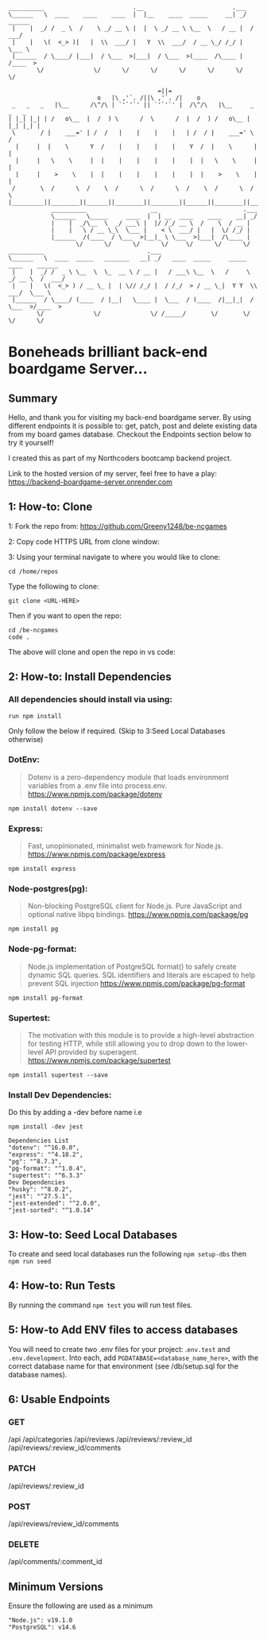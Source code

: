 ```
__________                         .__                         .___
\______   \  ____    ____    ____  |  |__    ____  _____     __| _/  ______
 |    |  _/ /  _ \  /    \ _/ __ \ |  |  \ _/ __ \ \__  \   / __ |  /  ___/
 |    |   \(  <_> )|   |  \\  ___/ |   Y  \\  ___/  / __ \_/ /_/ |  \___ \
 |______  / \____/ |___|  / \___  >|___|  / \___  >(____  /\____ | /____  >
        \/              \/      \/      \/      \/      \/      \/      \/

                                          =||=
                         o   |\ ,'`. /||\ ,'`. /|    o
 _   _   _   |\__      /\^/\ | `'`'`' || `'`'`' |  /\^/\   |\__     _   _   _
| |_| |_| | /   o\__  |  /  ) \      /  \      /  |  /  ) /   o\__ | |_| |_| |
 \       / |    ___=' | /  /   |    |    |    |   | /  / |    ___=' \       /
  |     |  |    \      Y  /    |    |    |    |    Y  /  |    \      |     |
  |     |   \    \     |  |    |    |    |    |    |  |   \    \     |     |
  |     |    >    \    |  |    |    |    |    |    |  |    >    \    |     |
 /       \  /      \  /    \  /      \  /      \  /    \  /      \  /       \
|_________||________||______||________||________||______||________||_________|
            __________                  __                        .___
            \______   \_____     ____  |  | __  ____    ____    __| _/
            |    |  _/\__  \  _/ ___\ |  |/ /_/ __ \  /    \  / __ |
            |    |   \ / __ \_\  \___ |    < \  ___/ |   |  \/ /_/ |
            |______  /(____  / \___  >|__|_ \ \___  >|___|  /\____ |
                   \/      \/      \/      \/     \/      \/      \/
__________                             .___
\______   \  ____  _____   _______   __| _/   ____  _____     _____    ____    ______
 |    |  _/ /  _ \ \__  \  \_  __ \ / __ |   / ___\ \__  \   /     \ _/ __ \  /  ___/
 |    |   \(  <_> ) / __ \_ |  | \// /_/ |  / /_/  > / __ \_|  Y Y  \\  ___/  \___ \
 |______  / \____/ (____  / |__|   \____ |  \___  / (____  /|__|_|  / \___  >/____  >
        \/              \/              \/ /_____/       \/       \/      \/      \/
```

# Boneheads brilliant back-end boardgame Server...

## Summary

Hello, and thank you for visiting my back-end boardgame server.
By using different endpoints it is possible to: get, patch, post and delete existing data from my board games database. Checkout the Endpoints section below to try it yourself!

I created this as part of my Northcoders bootcamp backend project.

Link to the hosted version of my server, feel free to have a play: https://backend-boardgame-server.onrender.com

## 1: How-to: Clone

1: Fork the repo from: https://github.com/Greeny1248/be-ncgames

2: Copy code HTTPS URL from clone window:

3: Using your terminal navigate to where you would like to clone:

```
cd /home/repos
```

Type the following to clone:

```
git clone <URL-HERE>
```

Then if you want to open the repo:

```
cd /be-ncgames
code .
```

The above will clone and open the repo in vs code:

## 2: How-to: Install Dependencies

### All dependencies should install via using:

```
run npm install
```

Only follow the below if required. (Skip to 3:Seed Local Databases otherwise)

### DotEnv:

> Dotenv is a zero-dependency module that loads environment variables from a .env file into process.env.
> https://www.npmjs.com/package/dotenv

```
npm install dotenv --save
```

### Express:

> Fast, unopinionated, minimalist web framework for Node.js.
> https://www.npmjs.com/package/express

```
npm install express
```

### Node-postgres(pg):

> Non-blocking PostgreSQL client for Node.js. Pure JavaScript and optional native libpq bindings.
> https://www.npmjs.com/package/pg

```
npm install pg
```

### Node-pg-format:

> Node.js implementation of PostgreSQL format() to safely create dynamic SQL queries. SQL identifiers and literals are escaped to help prevent SQL injection
> https://www.npmjs.com/package/pg-format

```
npm install pg-format
```

### Supertest:

> The motivation with this module is to provide a high-level abstraction for testing HTTP, while still allowing you to drop down to the lower-level API provided by superagent.
> https://www.npmjs.com/package/supertest

```
npm install supertest --save
```

### Install Dev Dependencies:

Do this by adding a -dev before name i.e

```
npm install -dev jest
```

    Dependencies List
    "dotenv": "^16.0.0",
    "express": "^4.18.2",
    "pg": "^8.7.3",
    "pg-format": "^1.0.4",
    "supertest": "^6.3.3"
    Dev Dependencies
    "husky": "^8.0.2",
    "jest": "^27.5.1",
    "jest-extended": "^2.0.0",
    "jest-sorted": "^1.0.14"

## 3: How-to: Seed Local Databases

To create and seed local databases run the following `npm setup-dbs` then `npm run seed`

## 4: How-to: Run Tests

By running the command `npm test` you will run test files.

## 5: How-to Add ENV files to access databases

You will need to create two .env files for your project: .`env.test` and `.env.development`. Into each, add `PGDATABASE=<database_name_here>`, with the correct database name for that environment (see /db/setup.sql for the database names).

## 6: Usable Endpoints

### GET

/api
/api/categories
/api/reviews
/api/reviews/:review_id
/api/reviews/:review_id/comments

### PATCH

/api/reviews/:review_id

### POST

/api/reviews/review_id/comments

### DELETE

/api/comments/:comment_id

## Minimum Versions

Ensure the following are used as a minimum

```
"Node.js": v19.1.0
"PostgreSQL": v14.6
```
